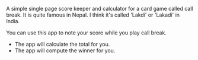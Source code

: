 A simple single page score keeper and calculator for a card game called call break. It is quite famous in Nepal. I think it's called 'Lakdi' or 'Lakadi' in India.


You can use this app to note your score while you play call break. 

- The app will calculate the total for you.
- The app will compute the winner for you.
